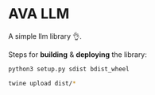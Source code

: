 # AVA LLM

A simple llm library 👌.


Steps for **building** & **deploying** the library:

```bash
python3 setup.py sdist bdist_wheel
```

```bash
twine upload dist/*
```
